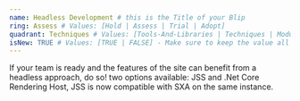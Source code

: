 ```yaml
---
name: Headless Development # this is the Title of your Blip
ring: Assess # Values: [Hold | Assess | Trial | Adopt]
quadrant: Techniques # Values: [Tools-And-Libraries | Techniques | Modules | Products] - Make sure to keep these exact values, the Radar is also case sensitive.
isNew: TRUE # Values: [TRUE | FALSE] - Make sure to keep the value all uppercase.
---
```

If your team is ready and the features of the site can benefit from a headless approach, do so! two options available: JSS and .Net Core Rendering Host, JSS is now compatible with SXA on the same instance.
